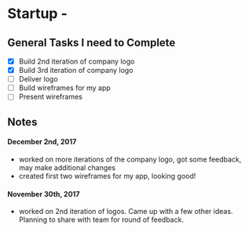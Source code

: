 # Startup -  

## General Tasks I need to Complete
- [X] Build 2nd iteration of company logo
- [X] Build 3rd iteration of company logo
- [ ] Deliver logo
- [ ] Build wireframes for my app
- [ ] Present wireframes

## Notes

#### December 2nd, 2017
- worked on more iterations of the company logo, got some feedback, may make additional changes
- created first two wireframes for my app, looking good!

#### November 30th, 2017
- worked on 2nd iteration of logos. Came up with a few other ideas. Planning to share with team for round of feedback. 
 
